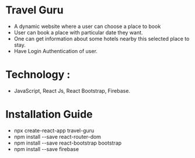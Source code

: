 # Travel Guru

* A dynamic website where a user can choose a place to book
* User can book a place with particular date they want.
* One can get information about some hotels nearby this selected place to stay.
* Have Login Authentication of user.

# Technology :

* JavaScript, React Js, React Bootstrap, Firebase.

# Installation Guide

* npx create-react-app travel-guru
* npm install --save react-router-dom
* npm install --save react-bootstrap bootstrap
* npm install --save firebase